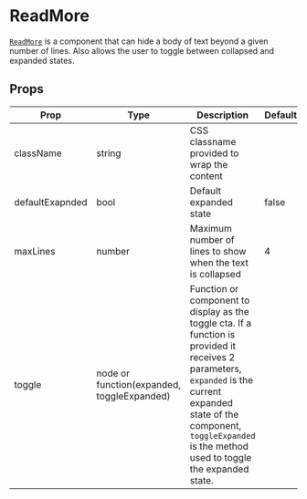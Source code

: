 # ReadMore

[`ReadMore`](/src/components/ReadMore/index.js) is a component that can hide a body of text beyond a given number of lines. Also allows the user to toggle between collapsed and expanded states.

## Props

Prop|Type|Description|Default
---|---|---|---
className|string|CSS classname provided to wrap the content|
defaultExapnded|bool|Default expanded state|false
maxLines|number|Maximum number of lines to show when the text is collapsed|4
toggle|node or function(expanded, toggleExpanded)|Function or component to display as the toggle cta. If a function is provided it receives 2 parameters, `expanded` is the current expanded state of the component, `toggleExpanded` is the method used to toggle the expanded state.|
